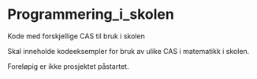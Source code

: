 # Programmering_i_skolen
Kode med forskjellige CAS til bruk i skolen

Skal inneholde kodeeksempler for bruk av ulike CAS i matematikk i skolen. 

Foreløpig er ikke prosjektet påstartet. 
